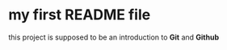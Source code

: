 # my first README file #  
this project is supposed to be an introduction to **Git** and **Github** 